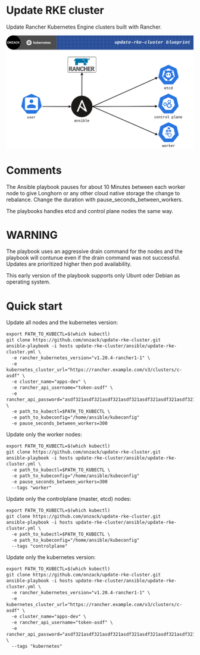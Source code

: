 # Update RKE cluster
Update Rancher Kubernetes Engine clusters built with Rancher.

![Upadte RKE cluster visualization ](https://github.com/onzack/update-rke-cluster/blob/main/update-rke-cluster-blueprint.png)

# Comments
The Ansible playbook pauses for about 10 Minutes between each worker node to give Longhorn or any other cloud native storage the change to rebalance. Change the duration with pause_seconds_between_workers.

The playbooks handles etcd and control plane nodes the same way.  

# WARNING
The playbook uses an aggressive drain command for the nodes and the playbook will contunue even if the drain command was not successful. Updates are prioritized higher then pod availability.  

This early version of the playbook supports only Ubunt oder Debian as operating system.
# Quick start
Update all nodes and the kubernetes version:  
```
export PATH_TO_KUBECTL=$(which kubectl)
git clone https://github.com/onzack/update-rke-cluster.git
ansible-playbook -i hosts update-rke-cluster/ansible/update-rke-cluster.yml \
  -e rancher_kubernetes_version="v1.20.4-rancher1-1" \
  -e kubernetes_cluster_url="https://rancher.example.com/v3/clusters/c-asdf" \
  -e cluster_name="apps-dev" \
  -e rancher_api_username="token-asdf" \
  -e rancher_api_password="asdf321asdf321asdf321asdf321asdf321asdf321asdf321asdf3" \
  -e path_to_kubectl=$PATH_TO_KUBECTL \
  -e path_to_kubeconfig="/home/ansible/kubeconfig"
  -e pause_seconds_between_workers=300
```

Update only the worker nodes:  
```
export PATH_TO_KUBECTL=$(which kubectl)
git clone https://github.com/onzack/update-rke-cluster.git
ansible-playbook -i hosts update-rke-cluster/ansible/update-rke-cluster.yml \
  -e path_to_kubectl=$PATH_TO_KUBECTL \
  -e path_to_kubeconfig="/home/ansible/kubeconfig"
  -e pause_seconds_between_workers=300
  --tags "worker"
```

Update only the controlplane (master, etcd) nodes:  
```
export PATH_TO_KUBECTL=$(which kubectl)
git clone https://github.com/onzack/update-rke-cluster.git
ansible-playbook -i hosts update-rke-cluster/ansible/update-rke-cluster.yml \
  -e path_to_kubectl=$PATH_TO_KUBECTL \
  -e path_to_kubeconfig="/home/ansible/kubeconfig"
  --tags "controlplane"
```

Update only the kubernetes version:  
```
export PATH_TO_KUBECTL=$(which kubectl)
git clone https://github.com/onzack/update-rke-cluster.git
ansible-playbook -i hosts update-rke-cluster/ansible/update-rke-cluster.yml \
  -e rancher_kubernetes_version="v1.20.4-rancher1-1" \
  -e kubernetes_cluster_url="https://rancher.example.com/v3/clusters/c-asdf" \
  -e cluster_name="apps-dev" \
  -e rancher_api_username="token-asdf" \
  -e rancher_api_password="asdf321asdf321asdf321asdf321asdf321asdf321asdf321asdf3" \
  --tags "kubernetes"
```
